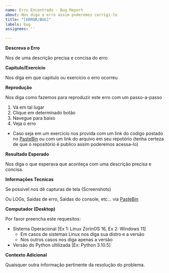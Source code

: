 ```yaml
---
name: Erro Encontrado - Bug Report
about: Nos diga o erro assim poderemos corrigi-lo
title: "[ERROR/BUG]"
labels: bug
assignees: ''

---
```


**Descreva o Erro**

Nos de uma descrição precisa e concisa do erro

**Capitulo/Exercício**

Nos diga em que capitulo ou exercicio o erro ocorreu

**Reprodução**

Nos diga como fazemos para reproduzir este erro com um passo-a-passo

1. Vá em tal lugar
2. Clique em determinado botão
3. Navegue para baixo
4. Veja o erro
- Caso seja em um exercicio nos provida com um link do codigo postado no [PasteBin](https://pastebin.com/) ou com um link do arquivo em seu repotório (tenha certeza de que o repositório é publico assim poderemos acessa-lo)

**Resultado Esperado**

Nos diga o que esperava que aconteça com uma descrição precisa e concisa.

**Informações Tecnicas**

Se possivel nos dê capturas de tela (Screenshots)

Ou LOGs, Saidas de erro, Saidas do console, etc... via [PasteBin](https://pastebin.com/)

**Computador (Desktop)**

Por favor preencha este requesitos:
- Sistema Operacional [Ex 1: Linux ZorinOS 16, Ex 2: Windows 11]
    - Em casos de sistemas Linux nos diga sua distro e a versão
    - Nos outros casos nos diga apenas a versão
- Versão do Python ultilizada [Ex: Python 3.10.5]

**Contexto Adicional**

Quaisquer outra informação pertinente da resolução do problema.

